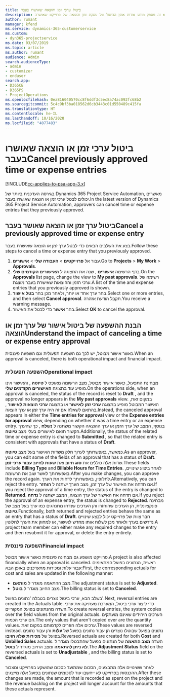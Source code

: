 ```yaml
---
title: ביטול ערכי זמן והוצאה שאושרו בעבר
description: נושא זה מספק מידע אודות אופן הביטול של עסקת זמן והוצאה של פרוייקט שאושרה.
author: rumant
manager: kfend
ms.service: dynamics-365-customerservice
ms.custom:
- dyn365-projectservice
ms.date: 03/07/2019
ms.topic: article
ms.author: rumant
audience: Admin
search.audienceType:
- admin
- customizer
- enduser
search.app:
- D365CE
- D365PS
- ProjectOperations
ms.openlocfilehash: 0ea816040570cc8f6ddf3c5ec8a74ac092fc68b2
ms.sourcegitcommit: 5c4c9bf3ba018562d6cb3443c01d550489c415fa
ms.translationtype: HT
ms.contentlocale: he-IL
ms.lasthandoff: 10/16/2020
ms.locfileid: "4077483"
---
```

# <a name="cancel-previously-approved-time-or-expense-entries"></a><span data-ttu-id="a10b0-103">ביטול ערכי זמן או הוצאה שאושרו בעבר</span><span class="sxs-lookup"><span data-stu-id="a10b0-103">Cancel previously approved time or expense entries</span></span>

[!INCLUDE[cc-applies-to-psa-app-3.x](../includes/cc-applies-to-psa-app-3x.md)]

<span data-ttu-id="a10b0-104">בגירסה העדכנית ביותר של Dynamics 365 Project Service Automation, מאשרים יכולים לבטל ערכי זמן או הוצאה שאושרו בעבר.</span><span class="sxs-lookup"><span data-stu-id="a10b0-104">In the latest version of Dynamics 365 Project Service Automation, approvers can cancel time or expense entries that they previously approved.</span></span>

## <a name="cancel-a-previously-approved-time-or-expense-entry"></a><span data-ttu-id="a10b0-105">ביטול ערך זמן או הוצאה שאושר בעבר</span><span class="sxs-lookup"><span data-stu-id="a10b0-105">Cancel a previously approved time or expense entry</span></span>

<span data-ttu-id="a10b0-106">בצע את השלבים הבאים כדי לבטל ערך זמן או הוצאה שאישרת בעבר.</span><span class="sxs-lookup"><span data-stu-id="a10b0-106">Follow these steps to cancel a time or expense entry that you previously approved.</span></span>

1. <span data-ttu-id="a10b0-107">עבור אל **פרוייקטים** \> **העבודה שלי** \> **אישורים**.</span><span class="sxs-lookup"><span data-stu-id="a10b0-107">Go to **Projects** \> **My Work** \> **Approvals**.</span></span>
2. <span data-ttu-id="a10b0-108">בדף הרשימה **אישורים** , שנה את התצוגה ל **האישורים הקודמים שלי**.</span><span class="sxs-lookup"><span data-stu-id="a10b0-108">On the **Approvals** list page, change the view to **My past approvals**.</span></span> <span data-ttu-id="a10b0-109">רשימה של ערכי הזמן וההוצאות שאישרת בעבר מוצגת.</span><span class="sxs-lookup"><span data-stu-id="a10b0-109">A list of the time and expense entries that you previously approved is shown.</span></span>
3. <span data-ttu-id="a10b0-110">בחר ערך אחד או יותר, ולאחר מכן בחר **בטל אישור**.</span><span class="sxs-lookup"><span data-stu-id="a10b0-110">Select one or more entries, and then select **Cancel approval**.</span></span> <span data-ttu-id="a10b0-111">תקבל הודעת אזהרה.</span><span class="sxs-lookup"><span data-stu-id="a10b0-111">You receive a warning message.</span></span>
4. <span data-ttu-id="a10b0-112">בחר **אישור** כדי לבטל את האישור.</span><span class="sxs-lookup"><span data-stu-id="a10b0-112">Select **OK** to cancel the approval.</span></span>

## <a name="understand-the-impact-of-canceling-a-time-or-expense-entry-approval"></a><span data-ttu-id="a10b0-113">הבנת ההשפעה של ביטול אישור של ערך זמן או הוצאה</span><span class="sxs-lookup"><span data-stu-id="a10b0-113">Understand the impact of canceling a time or expense entry approval</span></span>

<span data-ttu-id="a10b0-114">כאשר אישור מבוטל, יש לכך גם השפעה תפעולית וגם השפעה פיננסית.</span><span class="sxs-lookup"><span data-stu-id="a10b0-114">When an approval is canceled, there is both operational impact and financial impact.</span></span>

### <a name="operational-impact"></a><span data-ttu-id="a10b0-115">השפעה תפעולית</span><span class="sxs-lookup"><span data-stu-id="a10b0-115">Operational impact</span></span>

<span data-ttu-id="a10b0-116">מבחינת התפעול, כאשר אישור מבוטל, מצב הרשומה מאופס ל **טיוטה** , והאישור אינו מופיע עוד בתצוגה **האישורים הקודמים שלי**.</span><span class="sxs-lookup"><span data-stu-id="a10b0-116">On the operations side, when an approval is canceled, the status of the record is reset to **Draft** , and the approval no longer appears in the **My past approvals** view.</span></span> <span data-ttu-id="a10b0-117">במקום זאת, האישור המבוטל מופיע בתצוגה **ערכי זמן לאישור** או בתצוגה **ערכי הוצאות לאישור** , בהתאם לשאלה אם זה היה ערך זמן או ערך הוצאה.</span><span class="sxs-lookup"><span data-stu-id="a10b0-117">Instead, the canceled approval appears in either the **Time entries for approval** view or the **Expense entries for approval** view, depending on whether it was a time entry or an expense entry.</span></span> <span data-ttu-id="a10b0-118">בנוסף, המצב של ערך הזמן או ערך ההוצאה הקשור משתנה ל **נשלח** , כך שהערך הקשור תואם לאישורים בעלי מצב **טיוטה**.</span><span class="sxs-lookup"><span data-stu-id="a10b0-118">Additionally, the status of the related time or expense entry is changed to **Submitted** , so that the related entry is consistent with approvals that have a status of **Draft**.</span></span>

<span data-ttu-id="a10b0-119">כמאשר, באפשרותך לערוך חלק משדות האישור בעל מצב **טיוטה**.</span><span class="sxs-lookup"><span data-stu-id="a10b0-119">As an approver, you can edit some of the fields of an approval that has a status of **Draft**.</span></span> <span data-ttu-id="a10b0-120">שדות אלה כוללים את **סוג חיוב** ואת **שעות לחיוב עבור ערכי זמן**.</span><span class="sxs-lookup"><span data-stu-id="a10b0-120">These fields include **Billing Type** and **Billable Hours for Time Entries**.</span></span> <span data-ttu-id="a10b0-121">לאחר ביצוע שינויים, באפשרותך לאשר שוב את הרשומה.</span><span class="sxs-lookup"><span data-stu-id="a10b0-121">After you make changes, you can approve the record again.</span></span> <span data-ttu-id="a10b0-122">לחלופין, באפשרותך לדחות את הערך.</span><span class="sxs-lookup"><span data-stu-id="a10b0-122">Alternatively, you can reject the entry.</span></span> <span data-ttu-id="a10b0-123">אם תדחה את האישור של ערך זמן, מצב הערך ישתנה ל **הוחזר**.</span><span class="sxs-lookup"><span data-stu-id="a10b0-123">If you reject the approval of a time entry, the status of the entry is changed to **Returned**.</span></span> <span data-ttu-id="a10b0-124">אם תדחה את האישור של ערך הוצאה, המצב ישתנה ל **נדחה**.</span><span class="sxs-lookup"><span data-stu-id="a10b0-124">If you reject the approval of an expense entry, the status is changed to **Rejected**.</span></span> <span data-ttu-id="a10b0-125">מבחינה פונקציונלית, הן הערכים שהוחזרו והן הערכים שנדחו מתנהגים כמו ערך בעל מצב של **טיוטה**.</span><span class="sxs-lookup"><span data-stu-id="a10b0-125">Functionally, both returned and rejected entries behave the same as an entry that has a status of **Draft**.</span></span> <span data-ttu-id="a10b0-126">חבר צוות של פרוייקט יכול לבצע שינויים נדרשים בערך ולאחר מכן לשלוח אותו מחדש לאישור, או למחוק את הערך לחלוטין.</span><span class="sxs-lookup"><span data-stu-id="a10b0-126">A project team member can either make any required changes to the entry and then resubmit it for approval, or delete the entry entirely.</span></span>

### <a name="financial-impact"></a><span data-ttu-id="a10b0-127">השפעה פיננסית</span><span class="sxs-lookup"><span data-stu-id="a10b0-127">Financial impact</span></span>

<span data-ttu-id="a10b0-128">פרוייקט מושפע גם מבחינה פיננסית כאשר אישור מבוטל.</span><span class="sxs-lookup"><span data-stu-id="a10b0-128">A project is also affected financially when an approval is canceled.</span></span> <span data-ttu-id="a10b0-129">ראשית, הנתונים בפועל המתאימים עבור עלות ומכירות מתעדכנים באופן הבא:</span><span class="sxs-lookup"><span data-stu-id="a10b0-129">First, the corresponding actuals for cost and sales are updated in the following manner:</span></span>

- <span data-ttu-id="a10b0-130">מצב ההתאמה מוגדר ל **מותאם**.</span><span class="sxs-lookup"><span data-stu-id="a10b0-130">The adjustment status is set to **Adjusted**.</span></span>
- <span data-ttu-id="a10b0-131">מצב החיוב מוגדר ל **בוטל**.</span><span class="sxs-lookup"><span data-stu-id="a10b0-131">The billing status is set to **Canceled**.</span></span>

<span data-ttu-id="a10b0-132">בשלב הבא, ערכי ביטול נוצרים בטבלה 'נתונים בפועל'.</span><span class="sxs-lookup"><span data-stu-id="a10b0-132">Next, reversal entries are created in the Actuals table.</span></span> <span data-ttu-id="a10b0-133">כדי ליצור ערכי ביטול, המערכת מעתיקה את ערכי השדה מהנתונים בפועל המקוריים.</span><span class="sxs-lookup"><span data-stu-id="a10b0-133">To create reversal entries, the system copies over the field values from the original actuals.</span></span> <span data-ttu-id="a10b0-134">הערכים היחידים שאינם מועתקים הם ערכי הכמות.</span><span class="sxs-lookup"><span data-stu-id="a10b0-134">The only values that aren't copied over are the quantity values.</span></span> <span data-ttu-id="a10b0-135">ערכים אלה חוזרים לקדמותם במקום זאת.</span><span class="sxs-lookup"><span data-stu-id="a10b0-135">These values are reversed instead.</span></span> <span data-ttu-id="a10b0-136">נתונים בפועל שבוטלו נוצרים הן עבור נתונים בפועל של **עלות** והן עבור נתונים בפועל של **מכירות שלא חויבו**.</span><span class="sxs-lookup"><span data-stu-id="a10b0-136">Reversed actuals are created for both **Cost** and **Unbilled Sales** actuals.</span></span> <span data-ttu-id="a10b0-137">השדה **מצב התאמה** של הנתונים בפועל שהתבטלו מוגדר ל **לא ניתן להתאמה** ומצב החיוב מוגדר ל **בוטל**.</span><span class="sxs-lookup"><span data-stu-id="a10b0-137">The **Adjustment Status** field on the reversed actuals is set to **Unadjustable** , and the billing status is set to **Canceled**.</span></span>

<span data-ttu-id="a10b0-138">לאחר ששינויים אלה מתבצעים, הסכום שמתועד כסכום שהושקע בפרוייקט ומצבור ההכנסות בפרוייקט לא ייחשבו עוד לסכומים שנתונים בפועל אלה מייצגים.</span><span class="sxs-lookup"><span data-stu-id="a10b0-138">After these changes are made, the amount that is recorded as spent on the project and the revenue backlog on the project will longer account for the amounts that these actuals represent.</span></span>

